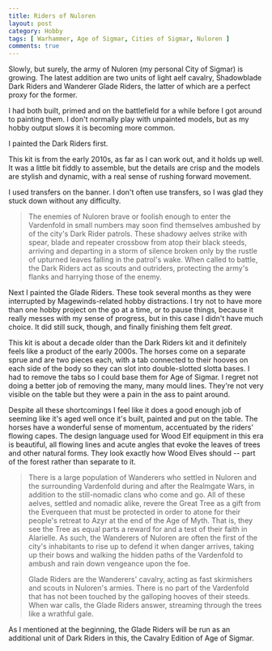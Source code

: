 ```yaml
---
title: Riders of Nuloren
layout: post
category: Hobby
tags: [ Warhammer, Age of Sigmar, Cities of Sigmar, Nuloren ]
comments: true
---
```


Slowly, but surely, the army of Nuloren (my personal City of Sigmar) is growing. The latest addition are two units of light aelf cavalry, Shadowblade Dark Riders and Wanderer Glade Riders, the latter of which are a perfect proxy for the former.

<!--more-->

I had both built, primed and on the battlefield for a while before I got around to painting them. I don't normally play with unpainted models, but as my hobby output slows it is becoming more common.

I painted the Dark Riders first.

This kit is from the early 2010s, as far as I can work out, and it holds up well. It was a little bit fiddly to assemble, but the details are crisp and the models are stylish and dynamic, with a real sense of rushing forward movement.

I used transfers on the banner. I don't often use transfers, so I was glad they stuck down without any difficulty.

> The enemies of Nuloren brave or foolish enough to enter the Vardenfold in small numbers may soon find themselves ambushed by of the city's Dark Rider patrols. These shadowy aelves strike with spear, blade and repeater crossbow from atop their black steeds, arriving and departing in a storm of silence broken only by the rustle of upturned leaves falling in the patrol's wake. When called to battle, the Dark Riders act as scouts and outriders, protecting the army's flanks and harrying those of the enemy.

Next I painted the Glade Riders. These took several months as they were interrupted by Magewinds-related hobby distractions. I try not to have more than one hobby project on the go at a time, or to pause things, because it really messes with my sense of progress, but in this case I didn't have much choice. It did still suck, though, and finally finishing them felt *great*.

This kit is about a decade older than the Dark Riders kit and it definitely feels like a product of the early 2000s. The horses come on a separate sprue and are two pieces each, with a tab connected to their hooves on each side of the body so they can slot into double-slotted slotta bases. I had to remove the tabs so I could base them for Age of Sigmar. I regret not doing a better job of removing the many, many mould lines. They're not very visible on the table but they were a pain in the ass to paint around.

Despite all these shortcomings I feel like it does a good enough job of seeming like it's aged well once it's built, painted and put on the table. The horses have a wonderful sense of momentum, accentuated by the riders' flowing capes. The design language used for Wood Elf equipment in this era is beautiful, all flowing lines and acute angles that evoke the leaves of trees and other natural forms. They look exactly how Wood Elves should -- part of the forest rather than separate to it.

> There is a large population of Wanderers who settled in Nuloren and the surrounding Vardenfold during and after the Realmgate Wars, in addition to the still-nomadic clans who come and go. All of these aelves, settled and nomadic alike, revere the Great Tree as a gift from the Everqueen that must be protected in order to atone for their people's retreat to Azyr at the end of the Age of Myth. That is, they see the Tree as equal parts a reward for and a test of their faith in Alarielle. As such, the Wanderers of Nuloren are often the first of the city's inhabitants to rise up to defend it when danger arrives, taking up their bows and walking the hidden paths of the Vardenfold to ambush and rain down vengeance upon the foe. 
>
> Glade Riders are the Wanderers' cavalry, acting as fast skirmishers and scouts in Nuloren's armies. There is no part of the Vardenfold that has not been touched by the galloping hooves of their steeds. When war calls, the Glade Riders answer, streaming through the trees like a wrathful gale.

As I mentioned at the beginning, the Glade Riders will be run as an additional unit of Dark Riders in this, the Cavalry Edition of Age of Sigmar.